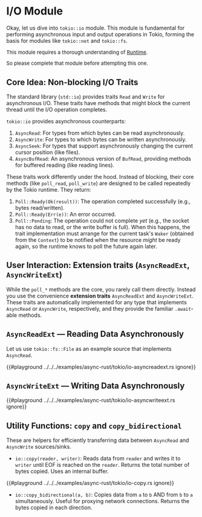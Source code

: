 # I/O Module

Okay, let us dive into `tokio::io` module. This module is fundamental for performing
asynchronous input and output operations in Tokio, forming the basis for modules like
`tokio::net` and `tokio::fs`.

<div class="warning" style="font-size: 0.95em;">

This module requires a thorough understanding of [Runtime](./runtime.md).

So please complete that module before attempting this one.

</div>

## Core Idea: Non-blocking I/O Traits

The standard library (`std::io`) provides traits `Read` and `Write` for asynchronous I/O.
These traits have methods that might block the current thread until the I/O operation
completes.

`tokio::io` provides asynchronous counterparts:

1. `AsyncRead`: For types from which bytes can be read asynchronously.
2. `AsyncWrite`: For types to which bytes can be written asynchronously.
3. `AsyncSeek`: For types that support asynchronously changing the current cursor 
    position (like files).
4. `AsyncBufRead`: An asynchronous version of `BufRead`, providing methods for buffered
    reading (like reading lines).

These traits work differently under the hood. Instead of blocking, their core methods
(like `poll_read`, `poll_write`) are designed to be called repeatedly by the Tokio
runtime. They return:

1. `Poll::Ready(Ok(result))`: The operation completed successfully (e.g., bytes read/written).
2. `Poll::Ready(Err(e))`: An error occurred.
3. `Poll::Pending`: The operation could not complete *yet* (e.g., the socket has no data
    to read, or the write buffer is full). When this happens, the trait implementation must
    arrange for the current task's `Waker` (obtained from the `Context`) to be notified when
    the resource *might* be ready again, so the runtime knows to poll the future again
    later.

## User Interaction: Extension traits (`AsyncReadExt`, `AsyncWriteExt`)

While the `poll_*` methods are the core, you rarely call them directly. Instead you use
the convenience **extension traits** `AsyncReadExt` and `AsyncWriteExt`. These traits
are automatically implemented for any type that implements `AsyncRead` or `AsyncWrite`,
respectively, and they provide the familiar `.await`-able methods.

## `AsyncReadExt` — Reading Data Asynchronously

Let us use `tokio::fs::File` as an example source that implements `AsyncRead`.

{{#playground ../../../examples/async-rust/tokio/io-asyncreadext.rs ignore}}

## `AsyncWriteExt` — Writing Data Asynchronously

{{#playground ../../../examples/async-rust/tokio/io-asyncwriteext.rs ignore}}

## Utility Functions: `copy` and `copy_bidirectional`

These are helpers for efficiently transferring data between `AsyncRead` and
`AsyncWrite` sources/sinks.

* `io::copy(reader, writer)`: Reads data from `reader` and writes it to `writer`
  until EOF is reached on the `reader`. Returns the total number of bytes copied.
  Uses an internal buffer.

{{#playground ../../../examples/async-rust/tokio/io-copy.rs ignore}}

* `io::copy_bidirectional(a, b)`: Copies data from `a` to `b` AND from `b`
  to `a` simultaneously. Useful for proxying network connections. Returns the
  bytes copied in each direction.
